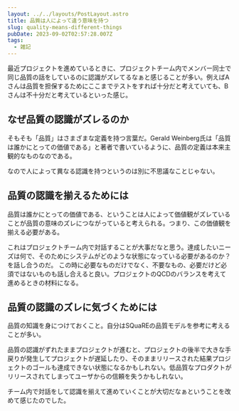 ```yaml
---
layout: ../../layouts/PostLayout.astro
title: 品質は人によって違う意味を持つ
slug: quality-means-different-things
pubDate: 2023-09-02T02:57:28.007Z
tags:
  - 雑記
---
```


最近プロジェクトを進めているときに、プロジェクトチーム内でメンバー同士で同じ品質の話をしているのに認識がズレてるなぁと感じることが多い。例えばAさんは品質を担保するためにここまでテストをすれば十分だと考えていても、Bさんは不十分だと考えているといった感じ。

## なぜ品質の認識がズレるのか
そもそも「品質」はさまざまな定義を持つ言葉だ。Gerald Weinberg氏は「品質は誰かにとっての価値である」と著者で書いているように、品質の定義は本来主観的なものなのである。

なので人によって異なる認識を持つというのは別に不思議なことじゃない。

## 品質の認識を揃えるためには
品質は誰かにとっての価値である、ということは人によって価値観がズレていることが品質の意味のズレにつながっていると考えられる。つまり、この価値観を揃える必要がある。

これはプロジェクトチーム内で対話することが大事だなと思う。達成したいニーズは何で、そのためにシステムがどのような状態になっている必要があるのか？を話し合うのだ。
この時に必要なものだけでなく、不要なもの、必要だけど必須ではないものも話し合えると良い。プロジェクトのQCDのバランスを考えて進めるときの材料になる。

## 品質の認識のズレに気づくためには
品質の知識を身につけておくこと。自分はSQuaREの品質モデルを参考に考えることが多い。

品質の認識がずれたままプロジェクトが進むと、プロジェクトの後半で大きな手戻りが発生してプロジェクトが遅延したり、そのままリリースされた結果プロジェクトのゴールも達成できない状態になるかもしれない。低品質なプロダクトがリリースされてしまってユーザからの信頼を失うかもしれない。

チーム内で対話をして認識を揃えて進めていくことが大切だなぁということを改めて感じたのでした。
